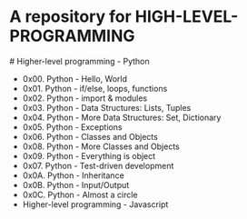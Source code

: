 <h1>A repository for HIGH-LEVEL-PROGRAMMING</h1>
# Higher-level programming - Python
<ul>
<li>  0x00. Python - Hello, World
</li>
<li>0x01. Python - if/else, loops, functions 
</li>
 <li> 0x02. Python - import & modules 
</li>
<li>0x03. Python - Data Structures: Lists, Tuples 
</li> <li>0x04. Python - More Data Structures: Set, Dictionary 
</li>
 <li>0x05. Python - Exceptions 
</li>
<li> 0x06. Python - Classes and Objects 
</li><li>0x08. Python - More Classes and Objects 
</li>
 <li> 0x09. Python - Everything is object 
</li>
 <li> 0x07. Python - Test-driven development 
</li>
 <li> 0x0A. Python - Inheritance 
</li>
 <li> 0x0B. Python - Input/Output
</li>
 <li> 0x0C. Python - Almost a circle 
</li>
 <li start="1">  Higher-level programming - Javascript
</li>
</ul>
